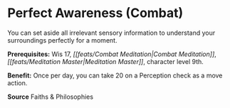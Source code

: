 ﻿---
cssclass: [feats]

---
# Perfect Awareness (Combat)

You can set aside all irrelevant sensory information to understand your surroundings perfectly for a moment.

**Prerequisites:** Wis 17, _[[feats/Combat Meditation|Combat Meditation]]_, _[[feats/Meditation Master|Meditation Master]]_, character level 9th.

**Benefit:** Once per day, you can take 20 on a Perception check as a move action.

**Source** Faiths & Philosophies